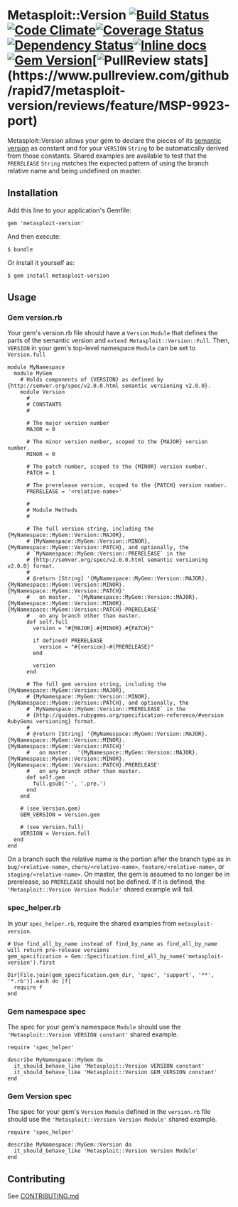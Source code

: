 # Metasploit::Version [![Build Status](https://travis-ci.org/rapid7/metasploit-version.svg)](https://travis-ci.org/rapid7/metasploit-version)[![Code Climate](https://codeclimate.com/github/rapid7/metasploit-version.png)](https://codeclimate.com/github/rapid7/metasploit-version)[![Coverage Status](https://coveralls.io/repos/rapid7/metasploit-version/badge.png?branch=feature%2FMSP-9923-port)](https://coveralls.io/r/rapid7/metasploit-version?branch=feature%2FMSP-9923-port)[![Dependency Status](https://gemnasium.com/rapid7/metasploit-version.svg)](https://gemnasium.com/rapid7/metasploit-version)[![Inline docs](http://inch-ci.org/github/rapid7/metasploit-version.svg?branch=master)](http://inch-ci.org/github/rapid7/metasploit-version)[![Gem Version](https://badge.fury.io/rb/metasploit-version.png)](http://badge.fury.io/rb/metasploit-version)[![PullReview stats](https://www.pullreview.com/github/rapid7/metasploit-version/badges/feature/MSP-9923-port.svg?)](https://www.pullreview.com/github/rapid7/metasploit-version/reviews/feature/MSP-9923-port)

Metasploit::Version allows your gem to declare the pieces of its [semantic version](semver.org) as constant and for
your `VERSION` `String` to be automatically derived from those constants.  Shared examples are available to test that
the `PRERELEASE` `String` matches the expected pattern of using the branch relative name and being undefined on master.

## Installation

Add this line to your application's Gemfile:

    gem 'metasploit-version'

And then execute:

    $ bundle

Or install it yourself as:

    $ gem install metasploit-version

## Usage

### Gem version.rb

Your gem's version.rb file should have a `Version` `Module` that defines the parts of the semantic version and
`extend Metasploit::Version::Full`.  Then, `VERSION` in your gem's top-level namespace `Module` can be set to
`Version.full`

    module MyNamespace
      module MyGem
        # Holds components of {VERSION} as defined by {http://semver.org/spec/v2.0.0.html semantic versioning v2.0.0}.
        module Version
          #
          # CONSTANTS
          #

          # The major version number
          MAJOR = 0

          # The minor version number, scoped to the {MAJOR} version number.
          MINOR = 0

          # The patch number, scoped to the {MINOR} version number.
          PATCH = 1

          # The prerelease version, scoped to the {PATCH} version number.
          PRERELEASE = '<relative-name>'
          
          #
          # Module Methods
          #
    
          # The full version string, including the {MyNamespace::MyGem::Version::MAJOR},
          # {MyNamespace::MyGem::Version::MINOR}, {MyNamespace::MyGem::Version::PATCH}, and optionally, the
          # `MyNamespace::MyGem::Version::PRERELEASE` in the
          # {http://semver.org/spec/v2.0.0.html semantic versioning v2.0.0} format.
          #
          # @return [String] '{MyNamespace::MyGem::Version::MAJOR}.{MyNamespace::MyGem::Version::MINOR}.{MyNamespace::MyGem::Version::PATCH}'
          #   on master.  '{MyNamespace::MyGem::Version::MAJOR}.{MyNamespace::MyGem::Version::MINOR}.{MyNamespace::MyGem::Version::PATCH}-PRERELEASE'
          #   on any branch other than master.
          def self.full
            version = "#{MAJOR}.#{MINOR}.#{PATCH}"
    
            if defined? PRERELEASE
              version = "#{version}-#{PRERELEASE}"
            end
    
            version
          end
    
          # The full gem version string, including the {MyNamespace::MyGem::Version::MAJOR},
          # {MyNamespace::MyGem::Version::MINOR}, {MyNamespace::MyGem::Version::PATCH}, and optionally, the
          # `MyNamespace::MyGem::Version::PRERELEASE` in the
          # {http://guides.rubygems.org/specification-reference/#version RubyGems versioning} format.
          #
          # @return [String] '{MyNamespace::MyGem::Version::MAJOR}.{MyNamespace::MyGem::Version::MINOR}.{MyNamespace::MyGem::Version::PATCH}'
          #   on master.  '{MyNamespace::MyGem::Version::MAJOR}.{MyNamespace::MyGem::Version::MINOR}.{MyNamespace::MyGem::Version::PATCH}.PRERELEASE'
          #   on any branch other than master.
          def self.gem
            full.gsub('-', '.pre.')
          end
        end

        # (see Version.gem)
        GEM_VERSION = Version.gem

        # (see Version.full)
        VERSION = Version.full
      end
    end

On a branch such the relative name is the portion after the branch type as in `bug/<relative-name>`,
`chore/<relative-name>`, `feature/<relative-name>`, or `staging/<relative-name>`.  On master, the gem is assumed to
no longer be in prerelease, so `PRERELEASE` should not be defined.  If it is defined, the
`'Metasploit::Version Version Module'` shared example will fail.

### spec_helper.rb

In your `spec_helper.rb`, require the shared examples from `metasploit-version`.

    # Use find_all_by_name instead of find_by_name as find_all_by_name will return pre-release versions
    gem_specification = Gem::Specification.find_all_by_name('metasploit-version').first

    Dir[File.join(gem_specification.gem_dir, 'spec', 'support', '**', '*.rb')].each do |f|
      require f
    end

### Gem namespace spec

The spec for your gem's namespace `Module` should use the `'Metasploit::Version VERSION constant'` shared example.

    require 'spec_helper'

    describe MyNamespace::MyGem do
      it_should_behave_like 'Metasploit::Version VERSION constant'
      it_should_behave_like 'Metasploit::Version GEM_VERSION constant'
    end

### Gem Version spec

The spec for your gem's `Version` `Module` defined in the `version.rb` file should use the
`'Metasploit::Version Version Module'` shared example.

    require 'spec_helper'

    describe MyNamespace::MyGem::Version do
      it_should_behave_like 'Metasploit::Version Version Module'
    end

## Contributing

See [CONTRIBUTING.md](CONTRIBUTING.md)

